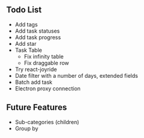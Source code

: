 ## Todo List

* Add tags
* Add task statuses
* Add task progress
* Add star
* Task Table
  * Fix infinity table
  * Fix draggable row
* Try react-joyride
* Date filter with a number of days, extended fields
* Batch add task
* Electron proxy connection

## Future Features

* Sub-categories (children)
* Group by
